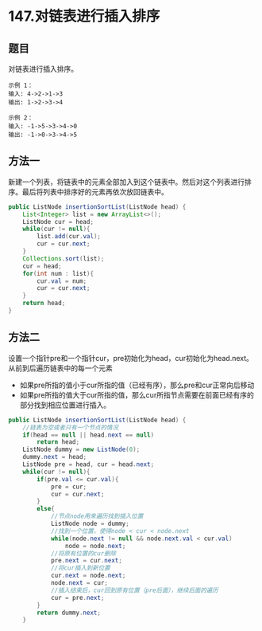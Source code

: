# 147.对链表进行插入排序

## 题目
对链表进行插入排序。

    示例 1：
    输入: 4->2->1->3
    输出: 1->2->3->4

    示例 2：
    输入: -1->5->3->4->0
    输出: -1->0->3->4->5

## 方法一
新建一个列表，将链表中的元素全部加入到这个链表中。然后对这个列表进行排序。最后将列表中排序好的元素再依次放回链表中。
```java
public ListNode insertionSortList(ListNode head) {
    List<Integer> list = new ArrayList<>();
    ListNode cur = head;
    while(cur != null){
        list.add(cur.val);
        cur = cur.next;
    }
    Collections.sort(list);
    cur = head;
    for(int num : list){
        cur.val = num;
        cur = cur.next;
    }
    return head;
}
```
## 方法二
设置一个指针pre和一个指针cur，pre初始化为head，cur初始化为head.next。从前到后遍历链表中的每一个元素
* 如果pre所指的值小于cur所指的值（已经有序），那么pre和cur正常向后移动
* 如果pre所指的值大于cur所指的值，那么cur所指节点需要在前面已经有序的部分找到相应位置进行插入。

```java
public ListNode insertionSortList(ListNode head) {
    //链表为空或者只有一个节点的情况
    if(head == null || head.next == null)
        return head;
    ListNode dummy = new ListNode(0);
    dummy.next = head;
    ListNode pre = head, cur = head.next;
    while(cur != null){
        if(pre.val <= cur.val){
            pre = cur;
            cur = cur.next;
        }
        else{
            //节点node用来遍历找到插入位置
            ListNode node = dummy;
            //找到一个位置，使得node < cur < node.next
            while(node.next != null && node.next.val < cur.val)
                node = node.next;
            //将原有位置的cur删除
            pre.next = cur.next;
            //将cur插入到新位置
            cur.next = node.next;
            node.next = cur;
            //插入结束后，cur回到原有位置（pre后面），继续后面的遍历
            cur = pre.next;
        }
        return dummy.next;
    }
```




